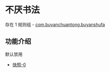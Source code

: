# 不厌书法

存在 1 规则组 - [com.buyanchuantong.buyanshufa](/src/apps/com.buyanchuantong.buyanshufa.ts)

## 功能介绍

默认禁用

- [快照-0](https://i.gkd.li/i/13425296)
